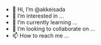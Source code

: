 - 👋 Hi, I’m @akkeisada
- 👀 I’m interested in ...
- 🌱 I’m currently learning ...
- 💞️ I’m looking to collaborate on ...
- 📫 How to reach me ...

<!---
akkeisada/akkeisada is a ✨ special ✨ repository because its `README.md` (this file) appears on your GitHub profile.
You can click the Preview link to take a look at your changes.
--->
